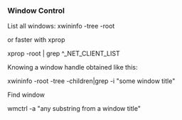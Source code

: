 ### Window Control


List all windows:
   xwininfo -tree -root

or faster with xprop

   xprop -root | grep ^_NET_CLIENT_LIST

Knowing a window handle obtained like this:

   xwininfo -root -tree -children|grep -i "some window title"


Find window

   wmctrl -a "any substring from a window title"


